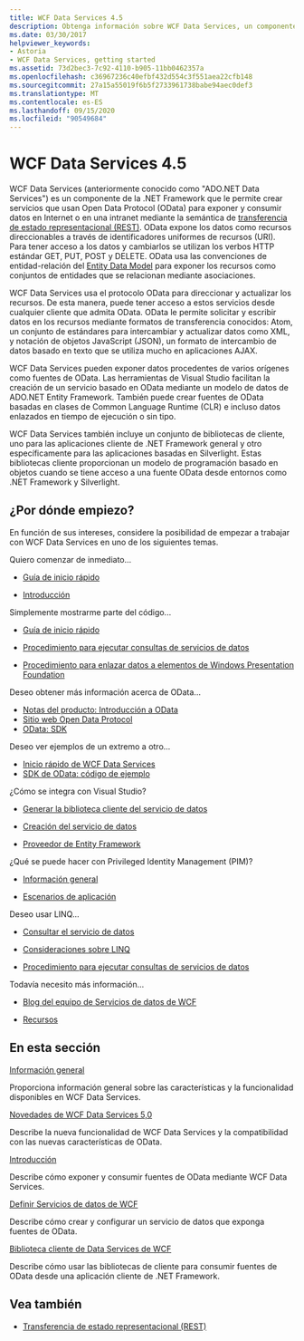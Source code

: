 ```yaml
---
title: WCF Data Services 4.5
description: Obtenga información sobre WCF Data Services, un componente de .NET Framework que admite servicios para exponer y consumir datos mediante la semántica de REST.
ms.date: 03/30/2017
helpviewer_keywords:
- Astoria
- WCF Data Services, getting started
ms.assetid: 73d2bec3-7c92-4110-b905-11bb0462357a
ms.openlocfilehash: c36967236c40efbf432d554c3f551aea22cfb148
ms.sourcegitcommit: 27a15a55019f6b5f2733961738babe94aec0def3
ms.translationtype: MT
ms.contentlocale: es-ES
ms.lasthandoff: 09/15/2020
ms.locfileid: "90549684"
---
```

# <a name="wcf-data-services-45"></a>WCF Data Services 4.5

WCF Data Services (anteriormente conocido como "ADO.NET Data Services") es un componente de la .NET Framework que le permite crear servicios que usan Open Data Protocol (OData) para exponer y consumir datos en Internet o en una intranet mediante la semántica de [transferencia de estado representacional (REST)](https://www.ics.uci.edu/~fielding/pubs/dissertation/rest_arch_style.htm). OData expone los datos como recursos direccionables a través de identificadores uniformes de recursos (URI). Para tener acceso a los datos y cambiarlos se utilizan los verbos HTTP estándar GET, PUT, POST y DELETE. OData usa las convenciones de entidad-relación del [Entity Data Model](../adonet/entity-data-model.md) para exponer los recursos como conjuntos de entidades que se relacionan mediante asociaciones.

WCF Data Services usa el protocolo OData para direccionar y actualizar los recursos. De esta manera, puede tener acceso a estos servicios desde cualquier cliente que admita OData. OData le permite solicitar y escribir datos en los recursos mediante formatos de transferencia conocidos: Atom, un conjunto de estándares para intercambiar y actualizar datos como XML, y notación de objetos JavaScript (JSON), un formato de intercambio de datos basado en texto que se utiliza mucho en aplicaciones AJAX.

WCF Data Services pueden exponer datos procedentes de varios orígenes como fuentes de OData. Las herramientas de Visual Studio facilitan la creación de un servicio basado en OData mediante un modelo de datos de ADO.NET Entity Framework. También puede crear fuentes de OData basadas en clases de Common Language Runtime (CLR) e incluso datos enlazados en tiempo de ejecución o sin tipo.

WCF Data Services también incluye un conjunto de bibliotecas de cliente, uno para las aplicaciones cliente de .NET Framework general y otro específicamente para las aplicaciones basadas en Silverlight. Estas bibliotecas cliente proporcionan un modelo de programación basado en objetos cuando se tiene acceso a una fuente OData desde entornos como .NET Framework y Silverlight.

## <a name="where-should-i-start"></a>¿Por dónde empiezo?

En función de sus intereses, considere la posibilidad de empezar a trabajar con WCF Data Services en uno de los siguientes temas.

Quiero comenzar de inmediato…

- [Guía de inicio rápido](quickstart-wcf-data-services.md)

- [Introducción](getting-started-with-wcf-data-services.md)

Simplemente mostrarme parte del código...

- [Guía de inicio rápido](quickstart-wcf-data-services.md)

- [Procedimiento para ejecutar consultas de servicios de datos](how-to-execute-data-service-queries-wcf-data-services.md)

- [Procedimiento para enlazar datos a elementos de Windows Presentation Foundation](bind-data-to-wpf-elements-wcf-data-services.md)

Deseo obtener más información acerca de OData...

- [Notas del producto: Introducción a OData](https://download.microsoft.com/download/E/5/A/E5A59052-EE48-4D64-897B-5F7C608165B8/IntroducingOData.pdf)
- [Sitio web Open Data Protocol](https://www.odata.org/)
- [OData: SDK](https://www.odata.org/ecosystem/)

Deseo ver ejemplos de un extremo a otro...

- [Inicio rápido de WCF Data Services](https://github.com/microsoftarchive/msdn-code-gallery-community-s-z/tree/master/WCF%20Data%20Services%20Quickstart%20(OData%20Service%20and%20WPF%20Client))
- [SDK de OData: código de ejemplo](https://www.odata.org/ecosystem/#sdk)

¿Cómo se integra con Visual Studio?

- [Generar la biblioteca cliente del servicio de datos](generating-the-data-service-client-library-wcf-data-services.md)

- [Creación del servicio de datos](creating-the-data-service.md)

- [Proveedor de Entity Framework](entity-framework-provider-wcf-data-services.md)

¿Qué se puede hacer con Privileged Identity Management (PIM)?

- [Información general](wcf-data-services-overview.md)

- [Escenarios de aplicación](application-scenarios-wcf-data-services.md)

Deseo usar LINQ...

- [Consultar el servicio de datos](querying-the-data-service-wcf-data-services.md)

- [Consideraciones sobre LINQ](linq-considerations-wcf-data-services.md)

- [Procedimiento para ejecutar consultas de servicios de datos](how-to-execute-data-service-queries-wcf-data-services.md)

Todavía necesito más información...

- [Blog del equipo de Servicios de datos de WCF](/archive/blogs/astoriateam/)

- [Recursos](wcf-data-services-resources.md)

## <a name="in-this-section"></a>En esta sección

[Información general](wcf-data-services-overview.md)

Proporciona información general sobre las características y la funcionalidad disponibles en WCF Data Services.

[Novedades de WCF Data Services 5,0](/previous-versions/dotnet/wcf-data-services/ee373845(v=vs.103))

Describe la nueva funcionalidad de WCF Data Services y la compatibilidad con las nuevas características de OData.

[Introducción](getting-started-with-wcf-data-services.md)

Describe cómo exponer y consumir fuentes de OData mediante WCF Data Services.

[Definir Servicios de datos de WCF](defining-wcf-data-services.md)

Describe cómo crear y configurar un servicio de datos que exponga fuentes de OData.

[Biblioteca cliente de Data Services de WCF](wcf-data-services-client-library.md)

Describe cómo usar las bibliotecas de cliente para consumir fuentes de OData desde una aplicación cliente de .NET Framework.

## <a name="see-also"></a>Vea también

- [Transferencia de estado representacional (REST)](https://www.ics.uci.edu/~fielding/pubs/dissertation/rest_arch_style.htm)
